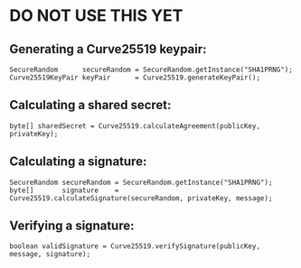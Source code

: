 
# DO NOT USE THIS YET

## Generating a Curve25519 keypair:

```
SecureRandom      secureRandom = SecureRandom.getInstance("SHA1PRNG");
Curve25519KeyPair keyPair      = Curve25519.generateKeyPair();
```

## Calculating a shared secret:

```
byte[] sharedSecret = Curve25519.calculateAgreement(publicKey, privateKey);
```

## Calculating a signature:

```
SecureRandom secureRandom = SecureRandom.getInstance("SHA1PRNG");
byte[]       signature    = Curve25519.calculateSignature(secureRandom, privateKey, message);
```

## Verifying a signature:

```
boolean validSignature = Curve25519.verifySignature(publicKey, message, signature);
```